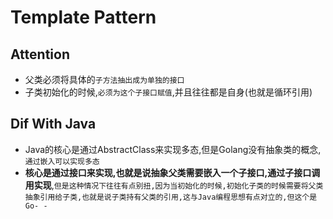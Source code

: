 # Template Pattern





Attention
---
* 父类必须将具体的`子方法抽出成为单独的接口`
* 子类初始化的时候,`必须为这个子接口赋值`,并且往往都是自身(也就是循环引用)

Dif With Java
---
* Java的核心是通过AbstractClass来实现多态,但是Golang没有抽象类的概念,`通过嵌入可以实现多态`
* **核心是通过接口来实现,也就是说抽象父类需要嵌入一个子接口,通过子接口调用实现**,`但是这种情况下往往有点别扭,因为当初始化的时候,初始化子类的时候需要将父类抽象引用给子类,也就是说子类持有父类的引用,这与Java编程思想有点对立的,但这个是Go- -`


